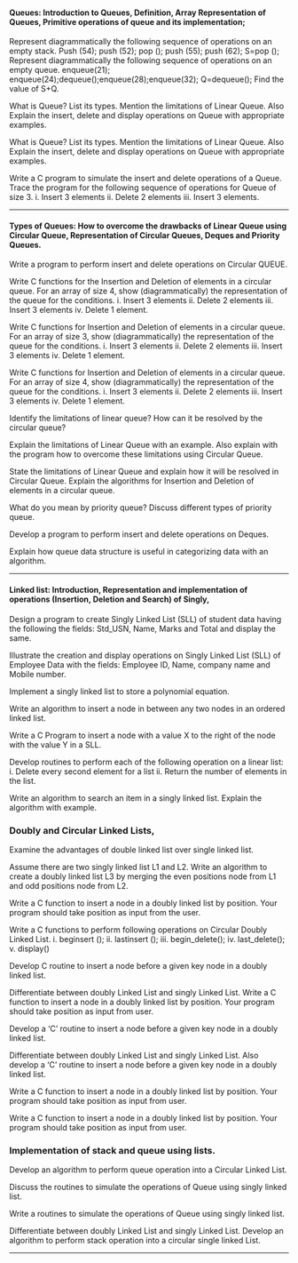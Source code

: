 

#### Queues: Introduction to Queues, Definition, Array Representation of Queues, Primitive operations of queue and its implementation; 


Represent diagrammatically the following sequence of operations on an empty stack.
Push (54); push (52); pop (); push (55); push (62); S=pop ();
Represent diagrammatically the following sequence of operations on an empty queue.
enqueue(21); enqueue(24);dequeue();enqueue(28);enqueue(32);
Q=dequeue();
Find the value of S+Q.

What is Queue? List its types. Mention the limitations of Linear Queue. Also Explain the insert, delete and display operations on Queue with appropriate examples.

What is Queue? List its types. Mention the limitations of Linear Queue. Also Explain the insert, delete and display operations on Queue with appropriate examples.

Write a C program to simulate the insert and delete operations of a Queue. Trace the program for the following sequence of operations for Queue of
size 3.
i. Insert 3 elements ii. Delete 2 elements iii. Insert 3 elements.



_____

#### Types of Queues: How to overcome the drawbacks of Linear Queue using Circular Queue, Representation of Circular Queues, Deques and Priority Queues.


Write a program to perform insert and delete operations on Circular QUEUE.

Write C functions for the Insertion and Deletion of elements in a circular queue. For an array of size 4, show (diagrammatically) the representation of the queue for the conditions.  i. Insert 3 elements   ii. Delete 2 elements  iii. Insert 3 elements    iv. Delete 1 element.

Write C functions for Insertion and Deletion of elements in a circular queue. For an array of size 3, show (diagrammatically) the representation of the queue for the conditions.  i. Insert 3 elements   ii. Delete 2 elements   iii. Insert 3 elements   iv. Delete 1 element.

Write C functions for Insertion and Deletion of elements in a circular queue. For an array of size 4, show (diagrammatically) the representation of the queue for the conditions.
i. Insert 3 elements   ii. Delete 2 elements   iii. Insert 3 elements   iv. Delete 1 element.


Identify the limitations of linear queue? How can it be resolved by the circular queue?

Explain the limitations of Linear Queue with an example. Also explain with the program how to overcome these limitations using Circular Queue.

State the limitations of Linear Queue and explain how it will be resolved in Circular Queue. Explain the algorithms for Insertion and Deletion of elements in a circular queue.


What do you mean by priority queue? Discuss different types of priority queue.

Develop a program to perform insert and delete operations on Deques.

Explain how queue data structure is useful in categorizing data with an algorithm.


_____

#### Linked list: Introduction, Representation and implementation of operations (Insertion, Deletion and Search) of Singly, 


Design a program to create Singly Linked List (SLL) of student data having the following the fields: Std_USN, Name, Marks and Total and display the same.

Illustrate the creation and display operations on Singly Linked List (SLL) of Employee Data with the fields: Employee ID, Name, company name and Mobile number.

Implement a singly linked list to store a polynomial equation.

Write an algorithm to insert a node in between any two nodes in an ordered linked list.

Write a C Program to insert a node with a value X to the right of the node with the value Y in a SLL.

Develop routines to perform each of the following operation on a linear list:
i. Delete every second element for a list
ii. Return the number of elements in the list.


Write an algorithm to search an item in a singly linked list. Explain the algorithm with example.



### Doubly and Circular Linked Lists,

Examine the advantages of double linked list over single linked list.

Assume there are two singly linked list L1 and L2. Write an algorithm to create a doubly linked list L3 by merging the even positions node from L1 and odd positions node from L2.

Write a C function to insert a node in a doubly linked list by position. Your program should take position as input from the user.

Write a C functions to perform following operations on Circular Doubly Linked List.   i. beginsert ();   ii. lastinsert ();    iii. begin_delete();   iv. last_delete();   v. display()

Develop C routine to insert a node before a given key node in a doubly linked list.

Differentiate between doubly Linked List and singly Linked List. Write a C function to insert a node in a doubly linked list by position. Your program should take position as input from user.

Develop a ‘C’ routine to insert a node before a given key node in a doubly linked list.

Differentiate between doubly Linked List and singly Linked List. Also develop a ‘C’ routine to insert a node before a given key node in a doubly linked list.

Write a C function to insert a node in a doubly linked list by position. Your program should take position as input from user.

Write a C function to insert a node in a doubly linked list by position. Your program should take position as input from user.




###  Implementation of stack and queue using lists.

Develop an algorithm to perform queue operation into a Circular Linked List.

Discuss the routines to simulate the operations of Queue using singly linked list.

Write a routines to simulate the operations of Queue using singly linked list.

Differentiate between doubly Linked List and singly Linked List. Develop an algorithm to perform stack operation into a circular single linked List.




___
